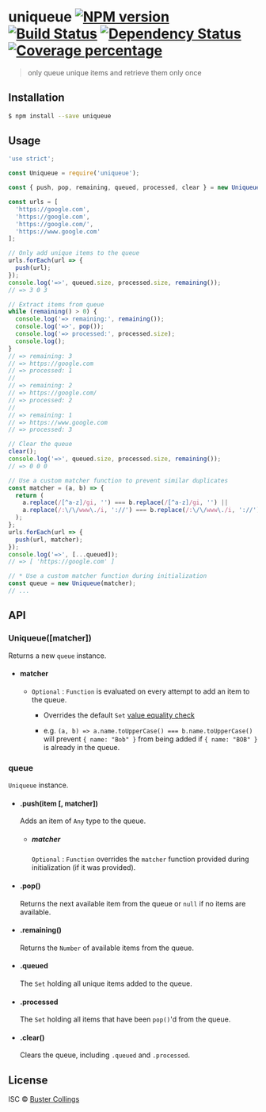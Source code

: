 # uniqueue [![NPM version][npm-image]][npm-url] [![Build Status][travis-image]][travis-url] [![Dependency Status][daviddm-image]][daviddm-url] [![Coverage percentage][coveralls-image]][coveralls-url]

> only queue unique items and retrieve them only once

## Installation

```sh
$ npm install --save uniqueue
```

## Usage

```js
'use strict';

const Uniqueue = require('uniqueue');

const { push, pop, remaining, queued, processed, clear } = new Uniqueue();

const urls = [
  'https://google.com',
  'https://google.com',
  'https://google.com/',
  'https://www.google.com'
];

// Only add unique items to the queue
urls.forEach(url => {
  push(url);
});
console.log('=>', queued.size, processed.size, remaining());
// => 3 0 3

// Extract items from queue
while (remaining() > 0) {
  console.log('=> remaining:', remaining());
  console.log('=>', pop());
  console.log('=> processed:', processed.size);
  console.log();
}
// => remaining: 3
// => https://google.com
// => processed: 1
//
// => remaining: 2
// => https://google.com/
// => processed: 2
//
// => remaining: 1
// => https://www.google.com
// => processed: 3

// Clear the queue
clear();
console.log('=>', queued.size, processed.size, remaining());
// => 0 0 0

// Use a custom matcher function to prevent similar duplicates
const matcher = (a, b) => {
  return (
    a.replace(/[^a-z]/gi, '') === b.replace(/[^a-z]/gi, '') ||
    a.replace(/:\/\/www\./i, '://') === b.replace(/:\/\/www\./i, '://')
  );
};
urls.forEach(url => {
  push(url, matcher);
});
console.log('=>', [...queued]);
// => [ 'https://google.com' ]

// * Use a custom matcher function during initialization
const queue = new Uniqueue(matcher);
// ...
```

## API

### Uniqueue([matcher])

Returns a new `queue` instance.

- #### matcher

  - `Optional` : `Function` is evaluated on every attempt to add an item to the queue.

    - Overrides the default `Set` [value equality check](https://developer.mozilla.org/en-US/docs/Web/JavaScript/Reference/Global_Objects/Set#Value_equality)

    - e.g. `(a, b) => a.name.toUpperCase() === b.name.toUpperCase()` will prevent `{ name: "Bob" }` from being added if `{ name: "BOB" }` is already in the queue.

### queue

`Uniqueue` instance.

- #### .push(item [, matcher])

  Adds an item of `Any` type to the queue.

  - ##### matcher

    `Optional` : `Function` overrides the `matcher` function provided during initialization (if it was provided).

- #### .pop()

  Returns the next available item from the queue or `null` if no items are available.

- #### .remaining()

  Returns the `Number` of available items from the queue.

- #### .queued

  The `Set` holding all unique items added to the queue.

- #### .processed

  The `Set` holding all items that have been `pop()`'d from the queue.

- #### .clear()

  Clears the queue, including `.queued` and `.processed`.

## License

ISC © [Buster Collings]()

[npm-image]: https://badge.fury.io/js/uniqueue.svg
[npm-url]: https://npmjs.org/package/uniqueue
[travis-image]: https://travis-ci.org/busterc/uniqueue.svg?branch=master
[travis-url]: https://travis-ci.org/busterc/uniqueue
[daviddm-image]: https://david-dm.org/busterc/uniqueue.svg?theme=shields.io
[daviddm-url]: https://david-dm.org/busterc/uniqueue
[coveralls-image]: https://coveralls.io/repos/busterc/uniqueue/badge.svg
[coveralls-url]: https://coveralls.io/r/busterc/uniqueue
